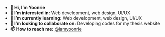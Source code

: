 - **👋 Hi, I’m Yoonrie**
- **👀 I’m interested in:** Web development, web design, UI/UX
- **🌱 I’m currently learning:**  Web development, web design, UI/UX
- **💞️ I’m looking to collaborate on:** Developing codes for my thesis website
- **📫 How to reach me:** [@iamyoonrie](https://twitter.com/iamyoonrie)

<!---
yelle04/yelle04 is a ✨ special ✨ repository because its `README.md` (this file) appears on your GitHub profile.
You can click the Preview link to take a look at your changes.
--->
